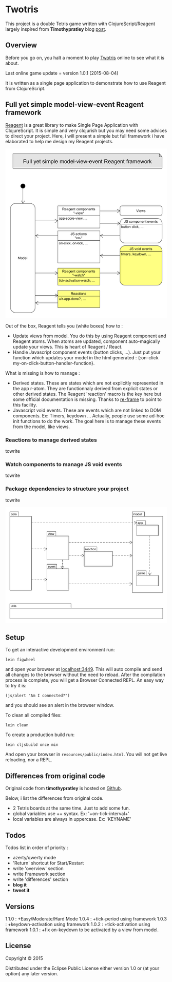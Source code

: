 # Twotris

This project is a double Tetris game written with ClojureScript/Reagent largely inspired from **Timothypratley** blog [post](http://timothypratley.blogspot.fr).

## Overview

Before you go on, you halt a moment to play [Twotris](http://cturle.github.io/twotris.html) online to see what it is about.

Last online game update = version 1.0.1 (2015-08-04)

It is written as a single page application to demonstrate how to use Reagent from ClojureScript.

## Full yet simple model-view-event Reagent framework

[Reagent](https://github.com/reagent-project/reagent) is a great library to make Single Page Application with ClojureScript. It is simple and very clojurish but you may need some advices to direct your project. Here, i will present a simple but full framework i have elaborated to help me design my Reagent projects.

![full yet simple model-view-event Reagent framework](doc/framework/framework.png)

Out of the box, Reagent tells you (white boxes) how to :
- Update views from model. You do this by using Reagent component and Reagent atoms. When atoms are updated, component auto-magically update your views. This is heart of Reagent / React.
- Handle Javascript component events (button clicks, ...). Just put your function which updates your model in the html generated : {:on-click my-on-click-button-handler-function}.

What is missing is how to manage :
- Derived states. These are states which are not explicitly represented in the app r-atom. They are functionnaly derived from explicit states or other derived states. The Reagent 'reaction' macro is the key here but some official documentation is missing. Thanks to [re-frame](https://github.com/Day8/re-frame) to point to this facility.
- Javascript void events. These are events which are not linked to DOM components. Ex: Timers, keydown ... Actually, people use some ad-hoc init functions to do the work. The goal here is to manage these events from the model, like views.

### Reactions to manage derived states

towrite

### Watch components to manage JS void events

towrite

### Package dependencies to structure your project

towrite

![packages dependencies](doc/framework/packages.png)

## Setup

To get an interactive development environment run:

    lein figwheel

and open your browser at [localhost:3449](http://localhost:3449/).
This will auto compile and send all changes to the browser without the
need to reload. After the compilation process is complete, you will
get a Browser Connected REPL. An easy way to try it is:

    (js/alert "Am I connected?")

and you should see an alert in the browser window.

To clean all compiled files:

    lein clean

To create a production build run:

    lein cljsbuild once min

And open your browser in `resources/public/index.html`. You will not
get live reloading, nor a REPL.

## Differences from original code

Original code from **timothypratley** is hosted on [Github](https://github.com/timothypratley/tetris).

Below, i list the differences from original code.

- 2 Tetris boards at the same time. Just to add some fun.
- global variables use ++ syntax. Ex: '+on-tick-interval+'
- local variables are always in uppercase. Ex: 'KEYNAME'


## Todos

Todos list in order of priority :

- azerty/qwerty mode
- 'Return' shortcut for Start/Restart
- write 'overview' section
- write Framework section
- write 'differences' section
- **blog it**
- **tweet it**

## Versions

1.1.0 : +Easy/Moderate/Hard Mode
1.0.4 : +tick-period using framework
1.0.3 : +keydown-activation using framework
1.0.2 : +tick-activation using framework
1.0.1 : +fix on-keydown to be activated by a view from model.


## License

Copyright © 2015

Distributed under the Eclipse Public License either version 1.0 or (at your option) any later version.
